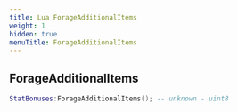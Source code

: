 ```yaml
---
title: Lua ForageAdditionalItems
weight: 1
hidden: true
menuTitle: ForageAdditionalItems
---
```

## ForageAdditionalItems
```lua
StatBonuses:ForageAdditionalItems(); -- unknown - uint8
```